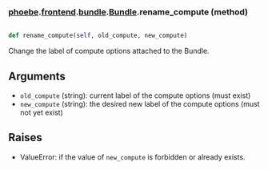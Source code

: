 ### [phoebe](phoebe.md).[frontend](phoebe.frontend.md).[bundle](phoebe.frontend.bundle.md).[Bundle](phoebe.frontend.bundle.Bundle.md).rename_compute (method)


```py

def rename_compute(self, old_compute, new_compute)

```



Change the label of compute options attached to the Bundle.

Arguments
----------
* `old_compute` (string): current label of the compute options (must exist)
* `new_compute` (string): the desired new label of the compute options
    (must not yet exist)

Raises
--------
* ValueError: if the value of `new_compute` is forbidden or already exists.

